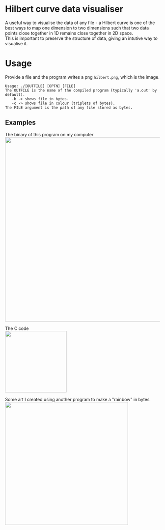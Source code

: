 # Hilbert curve data visualiser
A useful way to visualise the data of any file - a Hilbert curve is one of the best ways to map one dimension to two dimensions such that two data points close together in 1D remains close together in 2D space.\
This is important to preserve the structure of data, giving an intutive way to visualise it.
# Usage
Provide a file and the program writes a png ``hilbert.png``, which is the image.
```./a.out --help
Usage: ./[OUTFILE] [OPTN] [FILE]
The OUTFILE is the name of the compiled program (typically 'a.out' by default).
   -b -> shows file in bytes.
   -c -> shows file in colour (triplets of bytes).
The FILE argument is the path of any file stored as bytes.
```
## Examples
The binary of this program on my computer\
<img align="center" height="600" src="https://user-images.githubusercontent.com/45922387/167229933-55db91e3-330a-4093-916a-540f64d56881.png">

The C code\
<img align="center" height="200" src="https://user-images.githubusercontent.com/45922387/167229892-7ad317e5-bec6-42ba-9534-5f0df5a16cc7.png">

Some art I created using another program to make a "rainbow" in bytes\
<img align="center" height="400" src="https://user-images.githubusercontent.com/45922387/167229973-9ed7e180-04b8-44c0-a658-76196d71b486.png">
